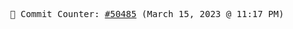 <p align="center">
    <samp>
        📮 Commit Counter: <a href="https://github.com/Javascript-void0/Javascript-void0/commits/main">#50485</a> (March 15, 2023 @ 11:17 PM)
    </samp>
</p>